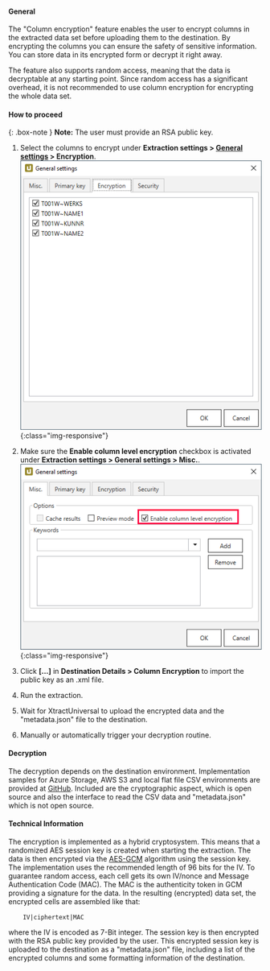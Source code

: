 #### General

The "Column encryption" feature enables the user to encrypt columns in the extracted data set 
before uploading them to the destination.
By encrypting the columns you can ensure the safety of sensitive information.
You can store data in its encrypted form or decrypt it right away.

The feature also supports random access, meaning that the data is decryptable at any starting point. 
Since random access has a significant overhead, it is not recommended to use column encryption for encrypting the whole data set.

#### How to proceed

{: .box-note }
**Note:** The user must provide an RSA public key. 


1. Select the columns to encrypt under **Extraction settings > [General settings](https://help.theobald-software.com/en/xtract-universal/getting-started/general-settings) > Encryption**.
	![XU_Column_Encryption_01](/img/content/xu/xu-column-encryption-01.png){:class="img-responsive"}
	
 2. Make sure the **Enable column level encryption** checkbox is activated under **Extraction settings > General settings > Misc.**. 
	![XU_Column_Encryption_02](/img/content/xu/xu-column-encryption-02.png){:class="img-responsive"}

3. Click **[...]** in **Destination Details > Column Encryption** to import the public key as an .xml file.
	
4. Run the extraction.
	
5. Wait for XtractUniversal to upload the encrypted data and the "metadata.json" file to the destination.
	
6. Manually or automatically trigger your decryption routine. 
	
#### Decryption

The decryption depends on the destination environment. 
Implementation samples for Azure Storage, AWS S3 and local flat file CSV environments are provided at [GitHub](https://github.com/theobald-software/xu-column-decryption). 
Included are the cryptographic aspect, which is open source and also the interface to read the CSV data and "metadata.json" which is not open source.

#### Technical Information

The encryption is implemented as a hybrid cryptosystem. 
This means that a randomized AES session key is created when starting the extraction. 
The data is then encrypted via the [AES-GCM](https://nvlpubs.nist.gov/nistpubs/Legacy/SP/nistspecialpublication800-38d.pdf) algorithm using the session key. <br>
The implementation uses the recommended length of 96 bits for the IV.
To guarantee random access, each cell gets its own IV/nonce and Message Authentication Code (MAC).
The MAC is the authenticity token in GCM providing a signature for the data.
In the resulting (encrypted) data set, the encrypted cells are assembled like that:
```
    IV|ciphertext|MAC
```
where the IV is encoded as 7-Bit integer.
The session key is then encrypted with the RSA public key provided by the user. 
This encrypted session key is uploaded to the destination as a "metadata.json" file, including a list of the encrypted columns and some formatting information of the destination.